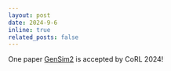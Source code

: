 ```yaml
---
layout: post
date: 2024-9-6
inline: true
related_posts: false
---
```


One paper [GenSim2](https://gensim2.github.io/) is accepted by CoRL 2024!
